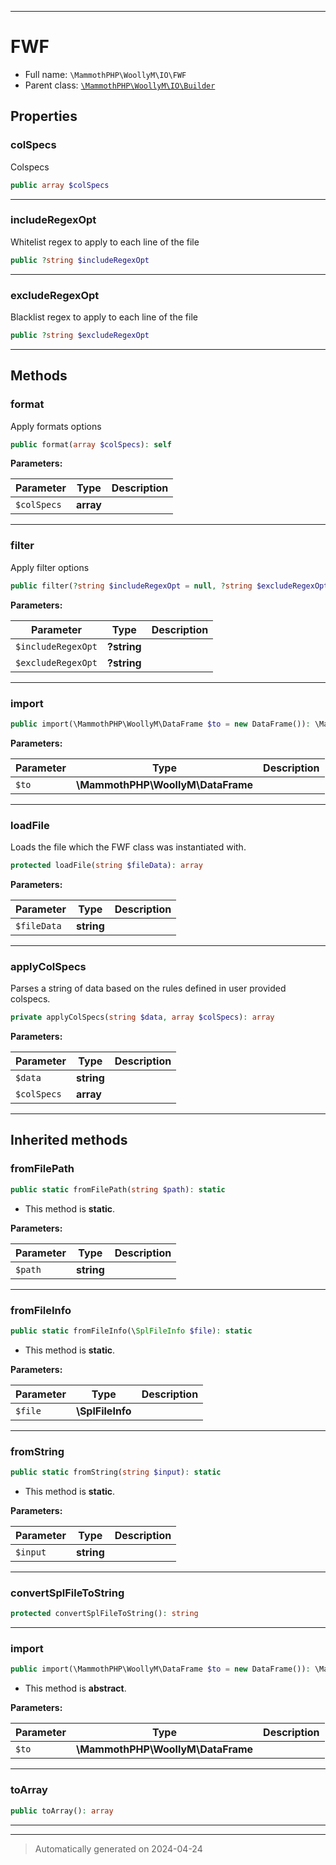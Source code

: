 ***

# FWF





* Full name: `\MammothPHP\WoollyM\IO\FWF`
* Parent class: [`\MammothPHP\WoollyM\IO\Builder`](./Builder.md)



## Properties


### colSpecs

Colspecs

```php
public array $colSpecs
```






***

### includeRegexOpt

Whitelist regex to apply to each line of the file

```php
public ?string $includeRegexOpt
```






***

### excludeRegexOpt

Blacklist regex to apply to each line of the file

```php
public ?string $excludeRegexOpt
```






***

## Methods


### format

Apply formats options

```php
public format(array $colSpecs): self
```








**Parameters:**

| Parameter | Type | Description |
|-----------|------|-------------|
| `$colSpecs` | **array** |  |





***

### filter

Apply filter options

```php
public filter(?string $includeRegexOpt = null, ?string $excludeRegexOpt = null): self
```








**Parameters:**

| Parameter | Type | Description |
|-----------|------|-------------|
| `$includeRegexOpt` | **?string** |  |
| `$excludeRegexOpt` | **?string** |  |





***

### import



```php
public import(\MammothPHP\WoollyM\DataFrame $to = new DataFrame()): \MammothPHP\WoollyM\DataFrame
```








**Parameters:**

| Parameter | Type | Description |
|-----------|------|-------------|
| `$to` | **\MammothPHP\WoollyM\DataFrame** |  |





***

### loadFile

Loads the file which the FWF class was instantiated with.

```php
protected loadFile(string $fileData): array
```








**Parameters:**

| Parameter | Type | Description |
|-----------|------|-------------|
| `$fileData` | **string** |  |





***

### applyColSpecs

Parses a string of data based on the rules defined in user provided colspecs.

```php
private applyColSpecs(string $data, array $colSpecs): array
```








**Parameters:**

| Parameter | Type | Description |
|-----------|------|-------------|
| `$data` | **string** |  |
| `$colSpecs` | **array** |  |





***


## Inherited methods


### fromFilePath



```php
public static fromFilePath(string $path): static
```



* This method is **static**.




**Parameters:**

| Parameter | Type | Description |
|-----------|------|-------------|
| `$path` | **string** |  |





***

### fromFileInfo



```php
public static fromFileInfo(\SplFileInfo $file): static
```



* This method is **static**.




**Parameters:**

| Parameter | Type | Description |
|-----------|------|-------------|
| `$file` | **\SplFileInfo** |  |





***

### fromString



```php
public static fromString(string $input): static
```



* This method is **static**.




**Parameters:**

| Parameter | Type | Description |
|-----------|------|-------------|
| `$input` | **string** |  |





***

### convertSplFileToString



```php
protected convertSplFileToString(): string
```












***

### import



```php
public import(\MammothPHP\WoollyM\DataFrame $to = new DataFrame()): \MammothPHP\WoollyM\DataFrame
```




* This method is **abstract**.



**Parameters:**

| Parameter | Type | Description |
|-----------|------|-------------|
| `$to` | **\MammothPHP\WoollyM\DataFrame** |  |





***

### toArray



```php
public toArray(): array
```












***


***
> Automatically generated on 2024-04-24
